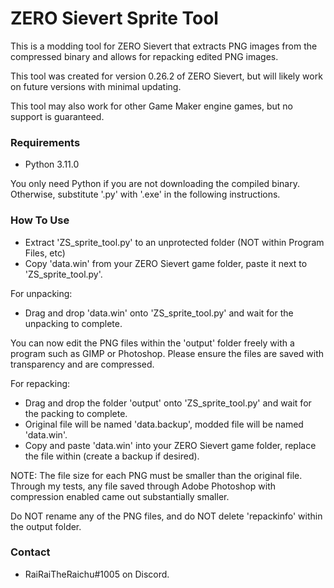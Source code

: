 # ZERO Sievert Sprite Tool #

This is a modding tool for ZERO Sievert that extracts PNG images from the compressed binary and allows for repacking edited PNG images.

This tool was created for version 0.26.2 of ZERO Sievert, but will likely work on future versions with minimal updating.

This tool may also work for other Game Maker engine games, but no support is guaranteed.

### Requirements ###

* Python 3.11.0

You only need Python if you are not downloading the compiled binary. Otherwise, substitute '.py' with '.exe' in the following instructions.

### How To Use ###

- Extract 'ZS_sprite_tool.py' to an unprotected folder (NOT within Program Files, etc)
- Copy 'data.win' from your ZERO Sievert game folder, paste it next to 'ZS_sprite_tool.py'.

For unpacking:
- Drag and drop 'data.win' onto 'ZS_sprite_tool.py' and wait for the unpacking to complete.

You can now edit the PNG files within the 'output' folder freely with a program such as GIMP or Photoshop. Please ensure the files are saved with transparency and are compressed. 

For repacking:
- Drag and drop the folder 'output' onto 'ZS_sprite_tool.py' and wait for the packing to complete.
- Original file will be named 'data.backup', modded file will be named 'data.win'.
- Copy and paste 'data.win' into your ZERO Sievert game folder, replace the file within (create a backup if desired).

NOTE: The file size for each PNG must be smaller than the original file. Through my tests, any file saved through Adobe Photoshop with compression enabled came out substantially smaller.

Do NOT rename any of the PNG files, and do NOT delete 'repackinfo' within the output folder.

### Contact ###

* RaiRaiTheRaichu#1005 on Discord.